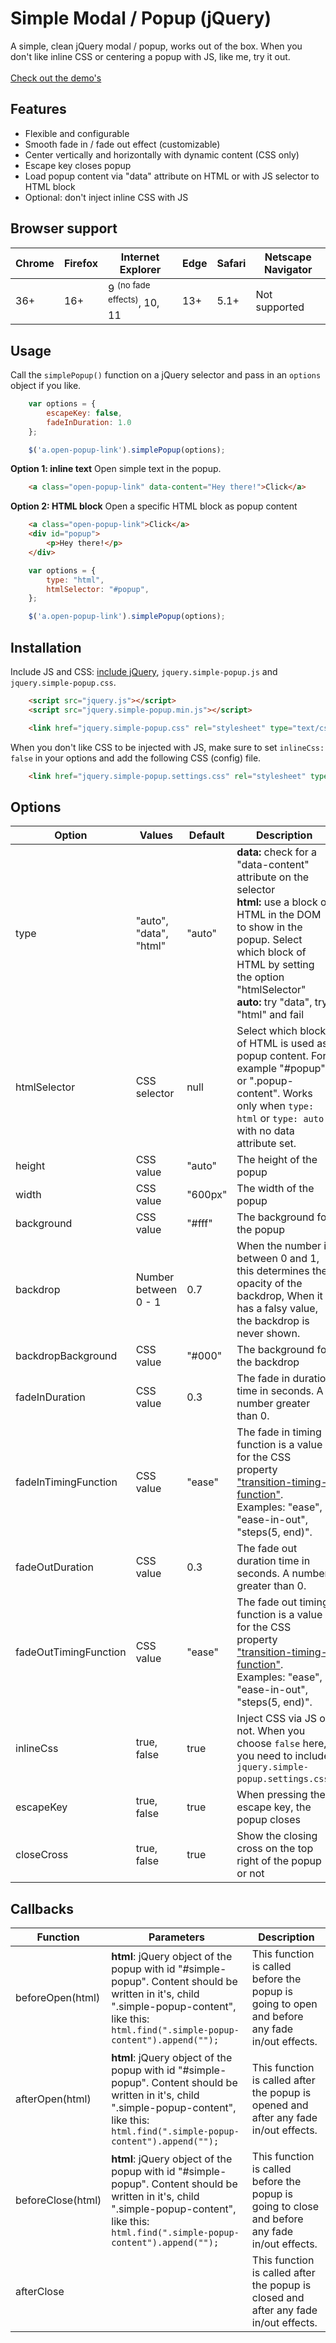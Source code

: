 # Simple Modal / Popup (jQuery) 
A simple, clean jQuery modal / popup, works out of the box. When you don't like inline CSS or centering a popup with JS, like me, try it out.<br><br>
[Check out the demo's](https://daankuijsten.github.io/simple-popup/)

## Features
- Flexible and configurable
- Smooth fade in / fade out effect (customizable)
- Center vertically and horizontally with dynamic content (CSS only)
- Escape key closes popup
- Load popup content via "data" attribute on HTML or with JS selector to HTML block
- Optional: don't inject inline CSS with JS

## Browser support
| Chrome | Firefox | Internet Explorer                   | Edge | Safari | Netscape Navigator |
|--------|---------|-------------------------------------|------|--------|--------------------|
| 36+    | 16+     | 9 <sup>(no fade effects)</sup>, 10, 11 | 13+  | 5.1+   | Not supported      |

## Usage
Call the `simplePopup()` function on a jQuery selector and pass in an `options` object if you like.

```javascript
    var options = {
        escapeKey: false,
        fadeInDuration: 1.0
    };

    $('a.open-popup-link').simplePopup(options);
```

**Option 1: inline text** Open simple text in the popup.

```html
    <a class="open-popup-link" data-content="Hey there!">Click</a>
```

**Option 2: HTML block** Open a specific HTML block as popup content

```html
    <a class="open-popup-link">Click</a>
    <div id="popup">
        <p>Hey there!</p>
    </div>
```

```javascript
    var options = {
        type: "html",
        htmlSelector: "#popup",
    };

    $('a.open-popup-link').simplePopup(options);
```

## Installation
Include JS and CSS: [include jQuery](https://jquery.com/download/), `jquery.simple-popup.js` and `jquery.simple-popup.css`.

```html
    <script src="jquery.js"></script>
    <script src="jquery.simple-popup.min.js"></script>

    <link href="jquery.simple-popup.css" rel="stylesheet" type="text/css" />
```

When you don't like CSS to be injected with JS, make sure to set `inlineCss: false` in your options and add the following CSS (config) file.

```html
    <link href="jquery.simple-popup.settings.css" rel="stylesheet" type="text/css" />
```

## Options
| Option                | Values                 | Default | Description                                                                                                                                    |
|--------------------|------------------------|---------|------------------------------------------------------------------------------------------------------------------------------------------------|
| type                  | "auto", "data", "html" | "auto"  | **data:** check for a "data-content" attribute on the selector <br>**html:** use a block of HTML in the DOM to show in the popup. Select which block of HTML by setting the option "htmlSelector"<br> **auto:** try "data", try "html" and fail  |
| htmlSelector          | CSS selector           | null    | Select which block of HTML is used as popup content. For example "#popup" or ".popup-content". Works only when `type: html` or `type: auto` with no data attribute set.
| height                | CSS value              | "auto"  | The height of the popup                                                                                                                        |
| width                 | CSS value              | "600px" | The width of the popup                                                                                                                         |
| background            | CSS value              | "#fff"  | The background for the popup                                                                                                                   |
| backdrop              | Number between 0 - 1   | 0.7     | When the number is between 0 and 1, this determines the opacity of the backdrop,  When it has a falsy value, the backdrop is never shown.      |
| backdropBackground    | CSS value              | "#000"  | The background for the backdrop                                                                                                                |
| fadeInDuration        | CSS value              | 0.3     | The fade in duration time in seconds. A number greater than 0.                                                                                 |
| fadeInTimingFunction  | CSS value              | "ease"  | The fade in timing function is a value for the CSS property ["transition-timing-function"](https://developer.mozilla.org/en-US/docs/Web/CSS/transition-timing-function). Examples: "ease", "ease-in-out", "steps(5, end)".    |
| fadeOutDuration       | CSS value              | 0.3     | The fade out duration time in seconds. A number greater than 0.                                                                                 |
| fadeOutTimingFunction | CSS value              | "ease"  | The fade out timing function is a value for the CSS property ["transition-timing-function"](https://developer.mozilla.org/en-US/docs/Web/CSS/transition-timing-function). Examples: "ease", "ease-in-out", "steps(5, end)".    |
| inlineCss             | true, false            | true    | Inject CSS via JS or not. When you choose `false` here, you need to include `jquery.simple-popup.settings.css`.                                |
| escapeKey             | true, false            | true    | When pressing the escape key, the popup closes                                                                                                 |
| closeCross            | true, false            | true    | Show the closing cross on the top right of the popup or not                                                                                    |

## Callbacks
| Function          | Parameters                                                                                                                                                                                  | Description                                                                                    |
|-------------------|---------------------------------------------------------------------------------------------------------------------------------------------------------------------------------------------|------------------------------------------------------------------------------------------------|
| beforeOpen(html)  | **html**: jQuery object of the popup with id "#simple-popup". Content should be written in it's, child ".simple-popup-content", like this: `html.find(".simple-popup-content").append("");` | This function is called before the popup is going to open and before any fade in/out effects.  |
| afterOpen(html)   | **html**: jQuery object of the popup with id "#simple-popup". Content should be written in it's, child ".simple-popup-content", like this: `html.find(".simple-popup-content").append("");` | This function is called after the popup is opened and after any fade in/out effects.           |
| beforeClose(html) | **html**: jQuery object of the popup with id "#simple-popup". Content should be written in it's, child ".simple-popup-content", like this: `html.find(".simple-popup-content").append("");` | This function is called before the popup is going to close and before any fade in/out effects. |
| afterClose        |                                                                                                                                                                                             | This function is called after the popup is closed and after any fade in/out effects.           |


